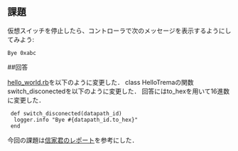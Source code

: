 ## 課題

仮想スイッチを停止したら、コントローラで次のメッセージを表示するようにしてみよう:

```
Bye 0xabc
```

##回答

[hello_world.rb](https://github.com/handai-trema/hello-trema-Ryo-Murakami/blob/develop/lib/hello_world.rb)を以下のように変更した．
class HelloTremaの関数switch_disconectedを以下のように変更した．
回答にはto_hexを用いて16進数に変更した．

``` 
 def switch_disconected(datapath_id)
  logger.info "Bye #{datapath_id.to_hex}"
 end
```

今回の課題は[信家君のレポート](https://github.com/handai-trema/hello-trema-trema-nobu/blob/master/report_1.md#user-content-%E3%82%AF%E3%83%A9%E3%82%B9%E5%90%8D%E3%82%92%E5%87%BA%E5%8A%9B%E3%81%99%E3%82%8B)を参考にした．